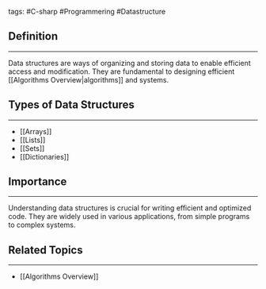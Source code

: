 tags: #C-sharp #Programmering #Datastructure 
## Definition 
---
Data structures are ways of organizing and storing data to enable efficient access and modification.
They are fundamental to designing efficient [[Algorithms Overview|algorithms]] and systems.

## Types of Data Structures
---
- [[Arrays]]
- [[Lists]] 
- [[Sets]] 
- [[Dictionaries]] 

## Importance 
---
Understanding data structures is crucial for writing efficient and optimized code. 
They are widely used in various applications, from simple programs to complex systems.

## Related Topics
---
- [[Algorithms Overview]]